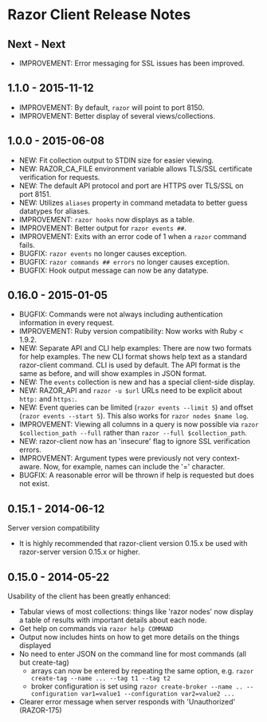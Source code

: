 # Razor Client Release Notes

## Next - Next

* IMPROVEMENT: Error messaging for SSL issues has been improved.

## 1.1.0 - 2015-11-12

* IMPROVEMENT: By default, `razor` will point to port 8150.
* IMPROVEMENT: Better display of several views/collections.

## 1.0.0 - 2015-06-08

* NEW: Fit collection output to STDIN size for easier viewing.
* NEW: RAZOR_CA_FILE environment variable allows TLS/SSL certificate
  verification for requests.
* NEW: The default API protocol and port are HTTPS over TLS/SSL on port 8151.
* NEW: Utilizes `aliases` property in command metadata to better guess datatypes
  for aliases.
* IMPROVEMENT: `razor hooks` now displays as a table.
* IMPROVEMENT: Better output for `razor events ##`.
* IMPROVEMENT: Exits with an error code of 1 when a `razor` command fails.
* BUGFIX: `razor events` no longer causes exception.
* BUGFIX: `razor commands ## errors` no longer causes exception.
* BUGFIX: Hook output message can now be any datatype.

## 0.16.0 - 2015-01-05

* BUGFIX: Commands were not always including authentication
  information in every request.
* IMPROVEMENT: Ruby version compatibility: Now works with Ruby < 1.9.2.
* NEW: Separate API and CLI help examples: There are now two formats for help
  examples. The new CLI format shows help text as a standard razor-client
  command. CLI is used by default. The API format is the same as before,
  and will show examples in JSON format.
* NEW: The `events` collection is new and has a special client-side display.
* NEW: RAZOR_API and `razor -u $url` URLs need to be explicit about `http:` 
  and `https:`.
* NEW: Event queries can be limited (`razor events --limit 5`) and offset
  (`razor events --start 5`). This also works for `razor nodes $name log`.
* IMPROVEMENT: Viewing all columns in a query is now possible via 
  `razor $collection_path --full` rather than `razor --full $collection_path`.
* NEW: razor-client now has an 'insecure' flag to ignore SSL verification 
  errors.
* IMPROVEMENT: Argument types were previously not very context-aware. Now,
  for example, names can include the '=' character.
* BUGFIX: A reasonable error will be thrown if help is requested but does not exist.

## 0.15.1 - 2014-06-12

Server version compatibility

* It is highly recommended that razor-client version 0.15.x be used with
  razor-server version 0.15.x or higher.

## 0.15.0 - 2014-05-22

Usability of the client has been greatly enhanced:

* Tabular views of most collections: things like 'razor nodes' now display
  a table of results with important details about each node.
* Get help on commands via `razor help COMMAND`
* Output now includes hints on how to get more details on the things displayed
* No need to enter JSON on the command line for most commands (all but
  create-tag)
  + arrays can now be entered by repeating the same option, e.g. `razor
    create-tag --name ... --tag t1 --tag t2`
  + broker configuration is set using `razor create-broker --name
  .. --configuration var1=value1 --configuration var2=value2 ...`
* Clearer error message when server responds with 'Unauthorized'
  (RAZOR-175)

